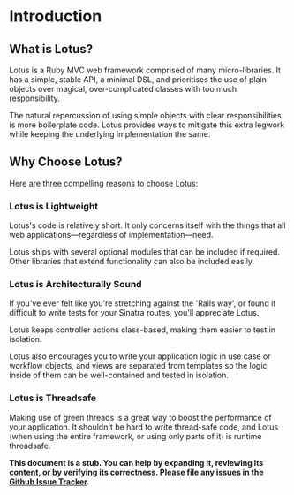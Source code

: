 # Introduction

## What is Lotus?

Lotus is a Ruby MVC web framework comprised of many micro-libraries. It has a
simple, stable API, a minimal DSL, and prioritises the use of plain objects over
magical, over-complicated classes with too much responsibility.

The natural repercussion of using simple objects with clear responsibilities
is more boilerplate code. Lotus provides ways to mitigate
this extra legwork while keeping the underlying implementation the same.

## Why Choose Lotus?

Here are three compelling reasons to choose Lotus:

### Lotus is Lightweight

Lotus's code is relatively short. It only concerns itself with the things
that all web applications&mdash;regardless of implementation&mdash;need.

Lotus ships with several optional modules that can be included if required.
Other libraries that extend functionality can also be included easily.

### Lotus is Architecturally Sound

If you've ever felt like you're stretching against the 'Rails way', or found
it difficult to write tests for your Sinatra routes, you'll appreciate Lotus.

Lotus keeps controller actions class-based, making them easier to test in isolation.

Lotus also encourages you to write your application logic in use case or
workflow objects, and views are separated from templates so the logic inside
of them can be well-contained and tested in isolation.

### Lotus is Threadsafe

Making use of green threads is a great way to boost the performance of your
application. It shouldn't be hard to write thread-safe code, and Lotus (when
using the entire framework, or using only parts of it) is runtime threadsafe.

**This document is a stub. You can help by expanding it, reviewing its content,
or by verifying its correctness. Please file any issues in the
[Github Issue Tracker](https://github.com/lotus/docs/issues).**
